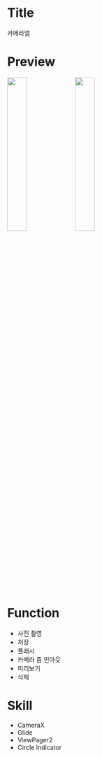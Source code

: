 # Title
카메라앱

# Preview
<img src="https://user-images.githubusercontent.com/74343321/135552023-5e350cad-9180-4248-954e-6a5960321fb3.png" width="30%"/> <img src="https://user-images.githubusercontent.com/74343321/135552087-906f3c7a-2ee8-4d30-9377-415f35177e2d.png" width="30%"/>

# Function
 * 사진 촬영
 * 저장
 * 플래시
 * 카메라 줌 인아웃
 * 미리보기
 * 삭제

# Skill
 * CameraX
 * Glide
 * ViewPager2
 * Circle Indicator
